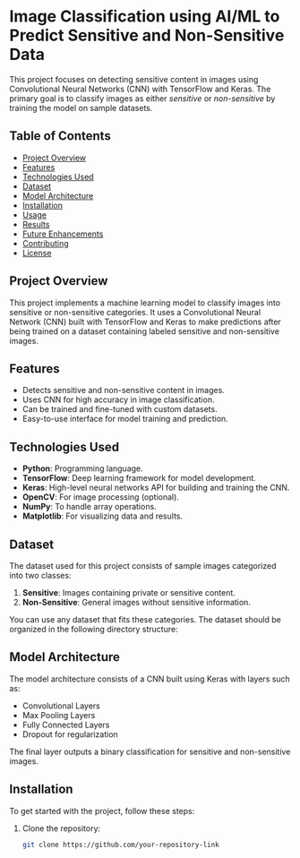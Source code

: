 # Image Classification using AI/ML to Predict Sensitive and Non-Sensitive Data

This project focuses on detecting sensitive content in images using Convolutional Neural Networks (CNN) with TensorFlow and Keras. The primary goal is to classify images as either *sensitive* or *non-sensitive* by training the model on sample datasets.

## Table of Contents

- [Project Overview](#project-overview)
- [Features](#features)
- [Technologies Used](#technologies-used)
- [Dataset](#dataset)
- [Model Architecture](#model-architecture)
- [Installation](#installation)
- [Usage](#usage)
- [Results](#results)
- [Future Enhancements](#future-enhancements)
- [Contributing](#contributing)
- [License](#license)

## Project Overview

This project implements a machine learning model to classify images into sensitive or non-sensitive categories. It uses a Convolutional Neural Network (CNN) built with TensorFlow and Keras to make predictions after being trained on a dataset containing labeled sensitive and non-sensitive images.

## Features

- Detects sensitive and non-sensitive content in images.
- Uses CNN for high accuracy in image classification.
- Can be trained and fine-tuned with custom datasets.
- Easy-to-use interface for model training and prediction.

## Technologies Used

- **Python**: Programming language.
- **TensorFlow**: Deep learning framework for model development.
- **Keras**: High-level neural networks API for building and training the CNN.
- **OpenCV**: For image processing (optional).
- **NumPy**: To handle array operations.
- **Matplotlib**: For visualizing data and results.

## Dataset

The dataset used for this project consists of sample images categorized into two classes:

1. **Sensitive**: Images containing private or sensitive content.
2. **Non-Sensitive**: General images without sensitive information.

You can use any dataset that fits these categories. The dataset should be organized in the following directory structure:


## Model Architecture

The model architecture consists of a CNN built using Keras with layers such as:

- Convolutional Layers
- Max Pooling Layers
- Fully Connected Layers
- Dropout for regularization

The final layer outputs a binary classification for sensitive and non-sensitive images.

## Installation

To get started with the project, follow these steps:

1. Clone the repository:

   ```bash
   git clone https://github.com/your-repository-link
